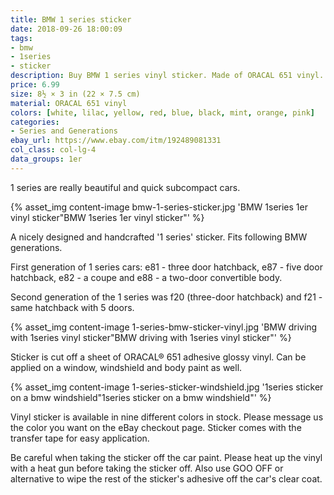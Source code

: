 ```yaml
---
title: BMW 1 series sticker
date: 2018-09-26 18:00:09
tags:
- bmw
- 1series
- sticker
description: Buy BMW 1 series vinyl sticker. Made of ORACAL 651 vinyl. Available in different colors
price: 6.99
size: 8½ × 3 in (22 × 7.5 cm)
material: ORACAL 651 vinyl
colors: [white, lilac, yellow, red, blue, black, mint, orange, pink]
categories:
- Series and Generations
ebay_url: https://www.ebay.com/itm/192489081331
col_class: col-lg-4
data_groups: 1er
---
```


1 series are really beautiful and quick subcompact cars.

<!-- more -->
{% asset_img content-image bmw-1-series-sticker.jpg 'BMW 1series 1er vinyl sticker"BMW 1series 1er vinyl sticker"' %}

A nicely designed and handcrafted '1 series' sticker. Fits following BMW generations.

First generation of 1 series cars: e81 - three door hatchback, e87 - five door hatchback, e82 - a coupe and e88 - a two-door convertible body.

Second generation of the 1 series was f20 (three-door hatchback) and f21 - same hatchback with 5 doors.

{% asset_img content-image 1-series-bmw-sticker-vinyl.jpg 'BMW driving with 1series vinyl sticker"BMW driving with 1series vinyl sticker"' %}

Sticker is cut off a sheet of ORACAL® 651 adhesive glossy vinyl. Can be applied on a window, windshield and body paint as well.

{% asset_img content-image 1-series-sticker-windshield.jpg '1series sticker on a bmw windshield"1series sticker on a bmw windshield"' %}

Vinyl sticker is available in nine different colors in stock. Please message us the color you want on the eBay checkout page. Sticker comes with the transfer tape for easy application.

Be careful when taking the sticker off the car paint. Please heat up the vinyl with a heat gun before taking the sticker off. Also use GOO OFF or alternative to wipe the rest of the sticker's adhesive off the car's clear coat.
